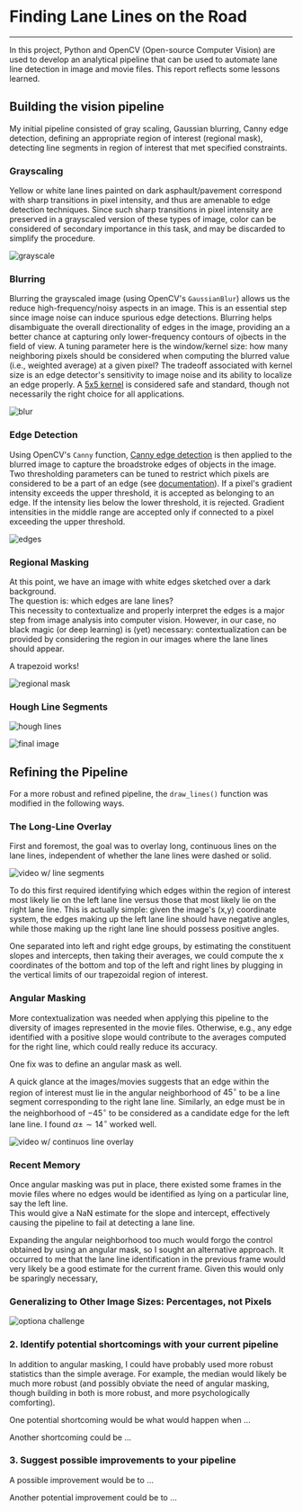 # **Finding Lane Lines on the Road** 
---

In this project, Python and OpenCV (Open-source Computer Vision) are used to develop an analytical 
pipeline that can be used to automate lane line detection in image and movie files.  This report
reflects some lessons learned.

## Building the vision pipeline

My initial pipeline consisted of gray scaling, Gaussian blurring, Canny edge detection, defining an appropriate
region of interest (regional mask), detecting line segments in region of interest that met specified constraints.

### Grayscaling
Yellow or white lane lines painted on dark asphault/pavement correspond with sharp 
transitions in pixel intensity, and thus are amenable to edge detection techniques.
Since such sharp transitions in pixel intensity are preserved in a grayscaled version 
of these types of image, color can be considered of secondary importance in this task, 
and may be discarded to simplify the procedure.

![grayscale](./pipeline_images/img1b_gray.jpg)

### Blurring
Blurring the grayscaled image (using OpenCV's `GaussianBlur`) allows us the reduce 
high-frequency/noisy aspects in an image.
This is an essential step since image noise can induce spurious edge detections.
Blurring helps disambiguate the overall directionality of edges in the image, providing an
a better chance at capturing only lower-frequency contours of 
ojbects in the field of view.  A tuning parameter here is the window/kernel size: how many neighboring 
pixels should be considered when computing the blurred value (i.e., weighted average) 
at a given pixel?  The tradeoff associated with kernel size is an edge detector's sensitivity 
to image noise and its ability to localize an edge properly. 
A [5x5 kernel](https://en.wikipedia.org/wiki/Canny_edge_detector#Gaussian_filter)
is considered safe and standard, though not necessarily the right choice for all applications.  

![blur](./pipeline_images/img1c_blur.jpg)


### Edge Detection
Using OpenCV's `Canny` function, [Canny edge detection](https://en.wikipedia.org/wiki/Canny_edge_detector) 
is then applied to the blurred image to capture the broadstroke edges of objects in the image. 
Two thresholding parameters can be tuned to restrict which pixels are considered to be a part of an
edge (see [documentation](http://docs.opencv.org/2.4/doc/tutorials/imgproc/imgtrans/canny_detector/canny_detector.html)).
If a pixel's gradient intensity exceeds the upper threshold, it is accepted as belonging to an edge.
If the intensity lies below the lower threshold, it is rejected.  Gradient intensities in the middle
range are accepted only if connected to a pixel exceeding the upper threshold.

![edges](./pipeline_images/img1d_edges.jpg)


### Regional Masking
At this point, we have an image with white edges sketched over a dark background.  
The question is: which edges are lane lines?  
This necessity to contextualize and properly interpret the edges is a major
step from image analysis into computer vision.  However, in our case, no black magic
(or deep learning) is (yet) necessary: contextualization can be provided by considering
the region in our images where the lane lines should appear.  

A trapezoid works!

![regional mask](./pipeline_images/img1e_edges_roi.jpg)


### Hough Line Segments
![hough lines](./pipeline_images/img1f_lines.jpg)

![final image](./pipeline_images/img1g_final.jpg)


## Refining the Pipeline
For a more robust and refined pipeline, the `draw_lines()` function was modified in 
the following ways.

### The Long-Line Overlay
First and foremost, the goal was to overlay long, continuous lines on the lane lines,
independent of whether the lane lines were dashed or solid.  

![video w/ line segments](./pipeline_images/vid1.png)


To do this first required
identifying which edges within the region of interest most likely lie on the left lane line
versus those that most likely lie on the right lane line.  This is actually simple:
given the image's (x,y) coordinate system, the edges making up the left lane line should
have negative angles, while those making up the right lane line should possess positive
angles.

One separated into left and right edge groups, by estimating the constituent slopes and 
intercepts, then taking their averages, we could compute the x coordinates of the 
bottom and top of the left and right lines by plugging in the vertical limits of our
trapezoidal region of interest.




### Angular Masking
More contextualization was needed when applying this pipeline to the diversity of images 
represented in the movie files. Otherwise, e.g., any edge identified with a positive slope
would contribute to the averages computed for the right line, which could really reduce its
accuracy.

One fix was to define an angular mask as well.  

A quick glance at the images/movies suggests that an edge within the region of interest
must lie in the angular neighborhood of $45^{\circ}$ to be a line segment corresponding
to the right lane line.  Similarly, an edge must be in the neighborhood of $-45^{\circ}$
to be considered as a candidate edge for the left lane line.  I found $\alpha \pm \sim14^{\circ}$
worked well.

![video w/ continuos line overlay](./pipeline_images/vid2.png)


### Recent Memory
Once angular masking was put in place, there existed some frames in the movie files where no edges would be
identified as lying on a particular line, say the left line.  
This would give a NaN estimate for the slope and intercept, effectively causing the pipeline to
fail at detecting a lane line.  

Expanding the angular neighborhood too much
would forgo the control obtained by using an angular mask, so I sought an alternative approach.
It occurred to me that the lane line identification in the previous frame would very likely
be a good estimate for the current frame.  Given this would only be sparingly necessary,


### Generalizing to Other Image Sizes:  Percentages, not Pixels
![optiona challenge](./pipeline_images/vid3_optional.png)


### 2. Identify potential shortcomings with your current pipeline

In addition to angular masking, I could have probably used more robust statistics than the simple average.
For example, the median would likely be much more robust (and possibly obviate the need of angular masking,
though building in both is more robust, and more psychologically comforting).  

One potential shortcoming would be what would happen when ... 

Another shortcoming could be ...


### 3. Suggest possible improvements to your pipeline

A possible improvement would be to ...

Another potential improvement could be to ...
